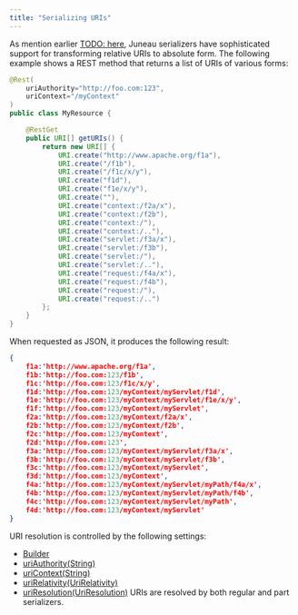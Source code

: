 ```yaml
---
title: "Serializing URIs"
---
```


As mention earlier [TODO: here](TODO.md), Juneau serializers have sophisticated support for transforming relative URIs to absolute form.
The following example shows a REST method that returns a list of URIs of various forms:
```java
@Rest(
    uriAuthority="http://foo.com:123",
    uriContext="/myContext"
)
public class MyResource {

    @RestGet
    public URI[] getURIs() {
        return new URI[] {
            URI.create("http://www.apache.org/f1a"),
            URI.create("/f1b"),
            URI.create("/f1c/x/y"),
            URI.create("f1d"),
            URI.create("f1e/x/y"),
            URI.create(""),
            URI.create("context:/f2a/x"),
            URI.create("context:/f2b"),
            URI.create("context:/"),
            URI.create("context:/.."),
            URI.create("servlet:/f3a/x"),
            URI.create("servlet:/f3b"),
            URI.create("servlet:/"),
            URI.create("servlet:/.."),
            URI.create("request:/f4a/x"),
            URI.create("request:/f4b"),
            URI.create("request:/"),
            URI.create("request:/..")
        };
    }
}
```
When requested as JSON, it produces the following result:
```json
{
    f1a:'http://www.apache.org/f1a',
    f1b:'http://foo.com:123/f1b',
    f1c:'http://foo.com:123/f1c/x/y',
    f1d:'http://foo.com:123/myContext/myServlet/f1d',
    f1e:'http://foo.com:123/myContext/myServlet/f1e/x/y',
    f1f:'http://foo.com:123/myContext/myServlet',
    f2a:'http://foo.com:123/myContext/f2a/x',
    f2b:'http://foo.com:123/myContext/f2b',
    f2c:'http://foo.com:123/myContext',
    f2d:'http://foo.com:123',
    f3a:'http://foo.com:123/myContext/myServlet/f3a/x',
    f3b:'http://foo.com:123/myContext/myServlet/f3b',
    f3c:'http://foo.com:123/myContext/myServlet',
    f3d:'http://foo.com:123/myContext',
    f4a:'http://foo.com:123/myContext/myServlet/myPath/f4a/x',
    f4b:'http://foo.com:123/myContext/myServlet/myPath/f4b',
    f4c:'http://foo.com:123/myContext/myServlet/myPath',
    f4d:'http://foo.com:123/myContext/myServlet'
}
```
URI resolution is controlled by the following settings:
- [Builder](../apidocs/org/apache/juneau/rest/RestContext/Builder.html)
- [uriAuthority(String)](../apidocs/org/apache/juneau/rest/RestContext/Builder.html#uriAuthority(String))
- [uriContext(String)](../apidocs/org/apache/juneau/rest/RestContext/Builder.html#uriContext(String))
- [uriRelativity(UriRelativity)](../apidocs/org/apache/juneau/rest/RestContext/Builder.html#uriRelativity(UriRelativity))
- [uriResolution(UriResolution)](../apidocs/org/apache/juneau/rest/RestContext/Builder.html#uriResolution(UriResolution))
URIs are resolved by both regular and part serializers.